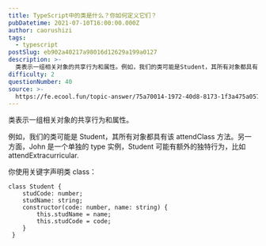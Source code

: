 ```yaml
---
title: TypeScript中的类是什么？你如何定义它们？
pubDatetime: 2021-07-10T16:00:00.000Z
author: caorushizi
tags:
  - typescript
postSlug: eb902a40217a98016d12629a199a0127
description: >-
  类表示一组相关对象的共享行为和属性。例如，我们的类可能是Student，其所有对象都具有该attendClass方法。另一方面，John是一个单独的type实例，Student可能有额外的独特行为，比
difficulty: 2
questionNumber: 40
source: >-
  https://fe.ecool.fun/topic-answer/75a70014-1972-40d8-8173-1f3a475a0570?orderBy=updateTime&order=desc&tagId=19
---
```


类表示一组相关对象的共享行为和属性。

例如，我们的类可能是 Student，其所有对象都具有该 attendClass 方法。另一方面，John 是一个单独的 type 实例，Student 可能有额外的独特行为，比如 attendExtracurricular.

你使用关键字声明类 class：

    class Student {
        studCode: number;
        studName: string;
        constructor(code: number, name: string) {
        	this.studName = name;
        	this.studCode = code;
        }
     }
